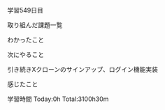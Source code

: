 学習549日目

取り組んだ課題一覧




わかったこと

次にやること

引き続きXクローンのサインアップ、ログイン機能実装


感じたこと

学習時間 Today:0h Total:3100h30m